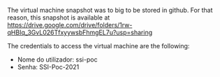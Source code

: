 The virtual machine snapshot was to big to be stored in github. For that reason, this snapshot is available at https://drive.google.com/drive/folders/1rw-qHBIq_3GvL026TfxyywsbFhmgEL7u?usp=sharing


The credentials to access the virtual machine are the following:

- Nome do utilizador: ssi-poc
- Senha: SSI-Poc-2021
